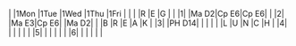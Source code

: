| |1Mon |1Tue |1Wed |1Thu |1Fri |
| |     |R    |E    |G    |     |
|1|     |Ma D2|Cp E6|Cp E6|     |
|2|     |Ma E3|Cp E6|     |Ma D2|
| |B    |R    |E    |A    |K    |
|3|     |PH D14|     |     |     |
| |L    |U    |N    |C    |H    |
|4|     |     |     |     |     |
|5|     |     |     |     |     |
|6|     |     |     |     |     |
